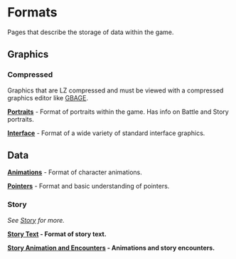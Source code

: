 # Formats

Pages that describe the storage of data within the game.

## Graphics



### Compressed

Graphics that are LZ compressed and must be viewed with a compressed graphics editor like [GBAGE](?a=tools/gbage).

**[Portraits](?a=formats/portraits)** - Format of portraits within the game. Has info on Battle and Story portraits.

**[Interface](?a=formats/interfacegfx)** - Format of a wide variety of standard interface graphics.

## Data

**[Animations](?a=formats/animations)** - Format of character animations.

**[Pointers](?a=formats/pointers)** - Format and basic understanding of pointers.

### Story

*See [Story](?a=formats/story/index) for more.*

**[Story Text](?a=formats/story/text) - Format of story text.**

**[Story Animation and Encounters](?a=formats/story/animations) - Animations and story encounters.**